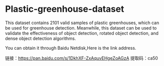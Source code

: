 # Plastic-greenhouse-dataset
This dataset contains 2101 valid samples of plastic greenhouses, which can be used for greenhouse detection. Meanwhile, this dataset can be used to validate the effectiveness of object detection, rotated object detection, and dense object detection algorithms.

You can obtain it through Baidu Netdisk,Here is the link address.

链接：https://pan.baidu.com/s/1DkhXF-ZxAquvEHgeZoAGzA 
提取码：ca50 
